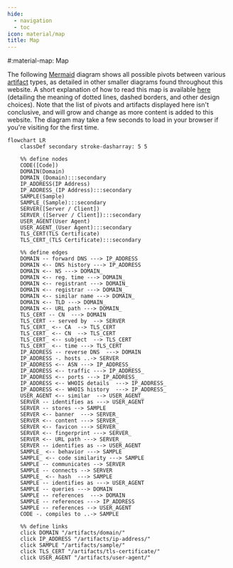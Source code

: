 ```yaml
---
hide:
  - navigation
  - toc
icon: material/map
title: Map
---
```


#:material-map: Map

The following [Mermaid](https://mermaid.js.org/) diagram shows all possible pivots between various [artifact](/artifacts) types, as detailed in other smaller diagrams found throughout this website. A short explanation of how to read this map is available [here](/artifacts/#organizing-principles) (detailing the meaning of dotted lines, dashed borders, and other design choices). Note that the list of pivots and artifacts displayed here isn't conclusive, and will grow and change as more content is added to this website. The diagram may take a few seconds to load in your browser if you're visiting for the first time.

```mermaid
flowchart LR
	classDef secondary stroke-dasharray: 5 5
	
	%% define nodes
	CODE([Code])
	DOMAIN(Domain)
	DOMAIN_(Domain):::secondary
	IP_ADDRESS(IP Address)
	IP_ADDRESS_(IP Address):::secondary
	SAMPLE(Sample)
	SAMPLE_(Sample):::secondary
	SERVER([Server / Client])
	SERVER_([Server / Client]):::secondary
	USER_AGENT(User Agent)
	USER_AGENT_(User Agent):::secondary
	TLS_CERT(TLS Certificate)
	TLS_CERT_(TLS Certificate):::secondary

	%% define edges
	DOMAIN -- forward DNS ---> IP_ADDRESS
	DOMAIN <-- DNS history ---> IP_ADDRESS
	DOMAIN <-- NS ---> DOMAIN_
	DOMAIN <-- reg. time ---> DOMAIN_
	DOMAIN <-- registrant ---> DOMAIN_
	DOMAIN <-- registrar ---> DOMAIN_
	DOMAIN <-- similar name ---> DOMAIN_
	DOMAIN <-- TLD ---> DOMAIN_
	DOMAIN <-- URL path ---> DOMAIN_
	TLS_CERT -- CN  ---> DOMAIN
	TLS_CERT -- served by  --> SERVER
	TLS_CERT_ <-- CA  --> TLS_CERT
	TLS_CERT_ <-- CN  --> TLS_CERT
	TLS_CERT_ <-- subject  --> TLS_CERT
	TLS_CERT_ <-- time ---> TLS_CERT
	IP_ADDRESS -- reverse DNS  ---> DOMAIN
	IP_ADDRESS -. hosts ..-> SERVER
	IP_ADDRESS <-- ASN ---> IP_ADDRESS_
	IP_ADDRESS <-- traffic ---> IP_ADDRESS_
	IP_ADDRESS <-- ports ---> IP_ADDRESS_
	IP_ADDRESS <-- WHOIS details  ---> IP_ADDRESS_
	IP_ADDRESS <-- WHOIS history  ---> IP_ADDRESS_
	USER_AGENT <-- similar  --> USER_AGENT_
	SERVER -- identifies as ---> USER_AGENT
	SERVER -- stores --> SAMPLE
	SERVER <-- banner  ---> SERVER_
	SERVER <-- content ---> SERVER_
	SERVER <-- favicon ---> SERVER_
	SERVER <-- fingerprint ---> SERVER_
	SERVER <-- URL path ---> SERVER_
	SERVER -- identifies as --> USER_AGENT
	SAMPLE_ <-- behavior ---> SAMPLE
	SAMPLE_ <-- code similarity ---> SAMPLE
	SAMPLE -- communicates --> SERVER
	SAMPLE -- connects --> SERVER
	SAMPLE_ <-- hash  ---> SAMPLE
	SAMPLE -- identifies as ---> USER_AGENT
	SAMPLE -- queries ---> DOMAIN
	SAMPLE -- references  ---> DOMAIN
	SAMPLE -- references ---> IP_ADDRESS
	SAMPLE -- references --> USER_AGENT
	CODE -. compiles to ..-> SAMPLE

	%% define links
	click DOMAIN "/artifacts/domain/"
	click IP_ADDRESS "/artifacts/ip-address/"
	click SAMPLE "/artifacts/sample/"
	click TLS_CERT "/artifacts/tls-certificate/"
	click USER_AGENT "/artifacts/user-agent/"
```